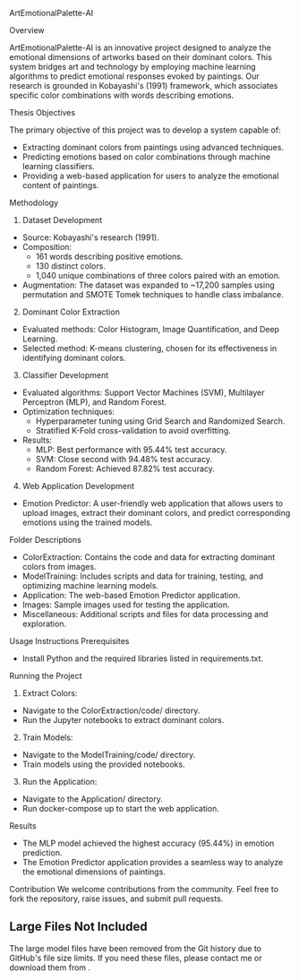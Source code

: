 ArtEmotionalPalette-AI

Overview

ArtEmotionalPalette-AI is an innovative project designed to analyze the emotional dimensions of artworks based on their dominant colors. This system bridges art and technology by employing machine learning algorithms to predict emotional responses evoked by paintings. Our research is grounded in Kobayashi's (1991) framework, which associates specific color combinations with words describing emotions.

Thesis Objectives

The primary objective of this project was to develop a system capable of:

- Extracting dominant colors from paintings using advanced techniques.
- Predicting emotions based on color combinations through machine learning classifiers.
- Providing a web-based application for users to analyze the emotional content of paintings.

Methodology

1. Dataset Development

- Source: Kobayashi's research (1991).
- Composition:
  - 161 words describing positive emotions.
  - 130 distinct colors.
  - 1,040 unique combinations of three colors paired with an emotion.
- Augmentation: The dataset was expanded to ~17,200 samples using permutation and SMOTE Tomek techniques to handle class imbalance.

2. Dominant Color Extraction

- Evaluated methods: Color Histogram, Image Quantification, and Deep Learning.
- Selected method: K-means clustering, chosen for its effectiveness in identifying dominant colors.

3. Classifier Development

- Evaluated algorithms: Support Vector Machines (SVM), Multilayer Perceptron (MLP), and Random Forest.
- Optimization techniques:
  - Hyperparameter tuning using Grid Search and Randomized Search.
  - Stratified K-Fold cross-validation to avoid overfitting.
- Results:
  - MLP: Best performance with 95.44% test accuracy.
  - SVM: Close second with 94.48% test accuracy.
  - Random Forest: Achieved 87.82% test accuracy.

4. Web Application Development

- Emotion Predictor: A user-friendly web application that allows users to upload images, extract their dominant colors, and predict corresponding emotions using the trained models.

Folder Descriptions

- ColorExtraction: Contains the code and data for extracting dominant colors from images.
- ModelTraining: Includes scripts and data for training, testing, and optimizing machine learning models.
- Application: The web-based Emotion Predictor application.
- Images: Sample images used for testing the application.
- Miscellaneous: Additional scripts and files for data processing and exploration.

Usage Instructions
Prerequisites

- Install Python and the required libraries listed in requirements.txt.

Running the Project

1. Extract Colors:

- Navigate to the ColorExtraction/code/ directory.
- Run the Jupyter notebooks to extract dominant colors.

2. Train Models:

- Navigate to the ModelTraining/code/ directory.
- Train models using the provided notebooks.

3. Run the Application:

- Navigate to the Application/ directory.
- Run docker-compose up to start the web application.

Results

- The MLP model achieved the highest accuracy (95.44%) in emotion prediction.
- The Emotion Predictor application provides a seamless way to analyze the emotional dimensions of paintings.

Contribution
We welcome contributions from the community. Feel free to fork the repository, raise issues, and submit pull requests.

## Large Files Not Included

The large model files have been removed from the Git history due to GitHub's file size limits. If you need these files, please contact me or download them from <external link>.

